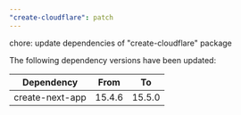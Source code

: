 ```yaml
---
"create-cloudflare": patch
---
```


chore: update dependencies of "create-cloudflare" package

The following dependency versions have been updated:

| Dependency      | From   | To     |
| --------------- | ------ | ------ |
| create-next-app | 15.4.6 | 15.5.0 |
